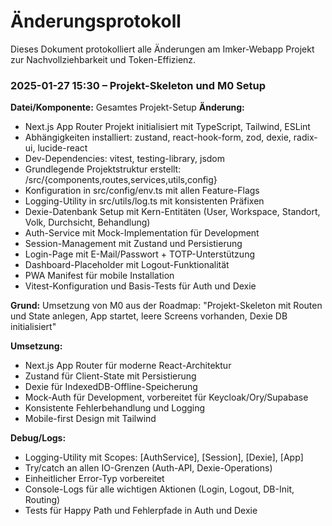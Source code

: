 # Änderungsprotokoll

Dieses Dokument protokolliert alle Änderungen am Imker-Webapp Projekt zur Nachvollziehbarkeit und Token-Effizienz.

### 2025-01-27 15:30 – Projekt-Skeleton und M0 Setup

**Datei/Komponente:** Gesamtes Projekt-Setup
**Änderung:** 
- Next.js App Router Projekt initialisiert mit TypeScript, Tailwind, ESLint
- Abhängigkeiten installiert: zustand, react-hook-form, zod, dexie, radix-ui, lucide-react
- Dev-Dependencies: vitest, testing-library, jsdom
- Grundlegende Projektstruktur erstellt: /src/{components,routes,services,utils,config}
- Konfiguration in src/config/env.ts mit allen Feature-Flags
- Logging-Utility in src/utils/log.ts mit konsistenten Präfixen
- Dexie-Datenbank Setup mit Kern-Entitäten (User, Workspace, Standort, Volk, Durchsicht, Behandlung)
- Auth-Service mit Mock-Implementation für Development
- Session-Management mit Zustand und Persistierung
- Login-Page mit E-Mail/Passwort + TOTP-Unterstützung
- Dashboard-Placeholder mit Logout-Funktionalität
- PWA Manifest für mobile Installation
- Vitest-Konfiguration und Basis-Tests für Auth und Dexie

**Grund:** 
Umsetzung von M0 aus der Roadmap: "Projekt-Skeleton mit Routen und State anlegen, App startet, leere Screens vorhanden, Dexie DB initialisiert"

**Umsetzung:** 
- Next.js App Router für moderne React-Architektur
- Zustand für Client-State mit Persistierung
- Dexie für IndexedDB-Offline-Speicherung
- Mock-Auth für Development, vorbereitet für Keycloak/Ory/Supabase
- Konsistente Fehlerbehandlung und Logging
- Mobile-first Design mit Tailwind

**Debug/Logs:** 
- Logging-Utility mit Scopes: [AuthService], [Session], [Dexie], [App]
- Try/catch an allen IO-Grenzen (Auth-API, Dexie-Operations)
- Einheitlicher Error-Typ vorbereitet
- Console-Logs für alle wichtigen Aktionen (Login, Logout, DB-Init, Routing)
- Tests für Happy Path und Fehlerpfade in Auth und Dexie